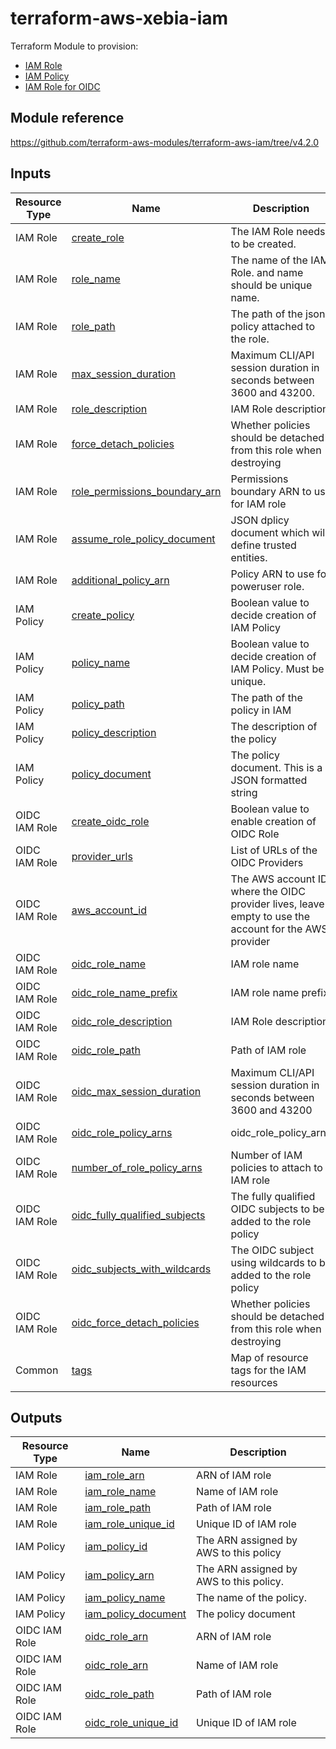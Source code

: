 # terraform-aws-xebia-iam

Terraform Module to provision:
- [IAM Role](#https://registry.terraform.io/providers/hashicorp/aws/latest/docs/resources/iam_role)
- [IAM Policy](#https://registry.terraform.io/providers/hashicorp/aws/latest/docs/resources/iam_policy)
- [IAM Role for OIDC](#https://registry.terraform.io/providers/hashicorp/aws/latest/docs/resources/iam_role)

## Module reference

https://github.com/terraform-aws-modules/terraform-aws-iam/tree/v4.2.0

## Inputs

|Resource Type| Name | Description | Type | Default |
|-------------|------|-------------|------|---------|
| IAM Role | <a name="create_role"></a> [create_role](#create_role) | The IAM Role needs to be created.| `bool` | `false` |
| IAM Role | <a name="role_name"></a> [role_name](#role_name) | The name of the IAM Role. and name should be unique name. | `string` | `[]` |
| IAM Role | <a name="role_path"></a> [role_path](#role_path) | The path of the json policy attached to the role. | `string` | `/` |
| IAM Role | <a name="max_session_duration"></a> [max_session_duration](#max_session_duration) | Maximum CLI/API session duration in seconds between 3600 and 43200. | `number` | `3600` |
| IAM Role | <a name="role_description"></a> [role_description](#role_description) |IAM Role description. | `string` | `[]` |
| IAM Role | <a name="force_detach_policies"></a> [force_detach_policies](#force_detach_policies) | Whether policies should be detached from this role when destroying | `bool` | `false` |
| IAM Role | <a name="role_permissions_boundary_arn"></a> [role_permissions_boundary_arn](#role_permissions_boundary_arn) | Permissions boundary ARN to use for IAM role| `string` | `""` |
| IAM Role | <a name="assume_role_policy_document"></a> [assume_role_policy_document](#assume_role_policy_document) | JSON dplicy document which will define trusted entities. | `string` | `""` |
| IAM Role | <a name="additional_policy_arn"></a> [additional_policy_arn](#additional_policy_arn) | Policy ARN to use for poweruser role. | `list(any)` | `[]` |
| IAM Policy | <a name="create_policy"></a> [create_policy](#create_policy) | Boolean value to decide creation of IAM Policy | `bool` | `false` |
| IAM Policy | <a name="policy_name"></a> [policy_name](#policy_name) | Boolean value to decide creation of IAM Policy. Must be unique. | `string` | `""` |
| IAM Policy | <a name="policy_path"></a> [policy_path](#policy_path) | The path of the policy in IAM | `string` | `""` |
| IAM Policy | <a name="policy_description"></a> [policy_description](#policy_description) |The description of the policy  | `string` | `IAM Policy` |
| IAM Policy | <a name="policy_document"></a> [policy_document](#policy_document) |The policy document. This is a JSON formatted string  | `string` | `""` |
| OIDC IAM Role | <a name="create_oidc_role"></a> [create_oidc_role](#create_oidc_role) | Boolean value to enable creation of OIDC Role | `bool` | `false` |
| OIDC IAM Role | <a name="provider_urls"></a> [provider_urls](#provider_urls) | List of URLs of the OIDC Providers | `list(string)` | `[]` |
| OIDC IAM Role | <a name="aws_account_id"></a> [aws_account_id](#aws_account_id) | The AWS account ID where the OIDC provider lives, leave empty to use the account for the AWS provider | `string` | `""` |
| OIDC IAM Role | <a name="oidc_role_name"></a> [oidc_role_name](#oidc_role_name) | IAM role name | `string` | `NULL` |
| OIDC IAM Role | <a name="oidc_role_name_prefix"></a> [oidc_role_name_prefix](#oidc_role_name_prefix) | IAM role name prefix | `string` | `NULL` |
| OIDC IAM Role | <a name="oidc_role_description"></a> [oidc_role_description](#oidc_role_description) | IAM Role description | `string` | `""` |
| OIDC IAM Role | <a name="oidc_role_path"></a> [oidc_role_path](#oidc_role_path) | Path of IAM role | `string` | `""` |
| OIDC IAM Role | <a name="oidc_max_session_duration"></a> [oidc_max_session_duration](#oidc_max_session_duration) | Maximum CLI/API session duration in seconds between 3600 and 43200 | `number` | `3600` |
| OIDC IAM Role | <a name="oidc_role_policy_arns"></a> [oidc_role_policy_arns](#oidc_role_policy_arns) | oidc_role_policy_arns | `list(string)` | `[]` |
| OIDC IAM Role | <a name="number_of_role_policy_arns"></a> [number_of_role_policy_arns](#number_of_role_policy_arns) | Number of IAM policies to attach to IAM role | `number` | `NULL` |
| OIDC IAM Role | <a name="oidc_fully_qualified_subjects"></a> [oidc_fully_qualified_subjects](#oidc_fully_qualified_subjects) | The fully qualified OIDC subjects to be added to the role policy | `set(string)` | `[]` |
| OIDC IAM Role | <a name="oidc_subjects_with_wildcards"></a> [oidc_subjects_with_wildcards](#oidc_subjects_with_wildcards) | The OIDC subject using wildcards to be added to the role policy | `set(string)` | `[]` |
| OIDC IAM Role | <a name="oidc_force_detach_policies"></a> [oidc_force_detach_policies](#oidc_force_detach_policies) | Whether policies should be detached from this role when destroying | `bool` | `false` |
| Common | <a name="tags"></a> [tags](#tags) | Map of resource tags for the IAM resources | `map(string)` | `{}` |





## Outputs

|Resource Type| Name | Description |
|-------------|------|-------------|
| IAM Role | <a name="iam_role_arn"></a> [iam_role_arn](#iam_role_arn) | ARN of IAM role |
| IAM Role | <a name="iam_role_name"></a> [iam_role_name](#iam_role_name) | Name of IAM role |
| IAM Role | <a name="iam_role_path"></a> [iam_role_path](#iam_role_path) | Path of IAM role |
| IAM Role | <a name="iam_role_unique_id"></a> [iam_role_unique_id](#iam_role_unique_id) | Unique ID of IAM role |
| IAM Policy| <a name="iam_policy_id"></a> [iam_policy_id](#iam_policy_id) | The ARN assigned by AWS to this policy |
| IAM Policy | <a name="iam_policy_arn"></a> [iam_policy_arn](#iam_policy_arn) | The ARN assigned by AWS to this policy. |
| IAM Policy | <a name="iam_policy_name"></a> [iam_policy_name](#iam_policy_name) | The name of the policy. |
| IAM Policy | <a name="iam_policy_document"></a> [iam_policy_document](#iam_policy_document) | The policy document |
| OIDC IAM Role | <a name="oidc_role_arn"></a> [oidc_role_arn](#oidc_role_arn) | ARN of IAM role |
| OIDC IAM Role | <a name="oidc_role_arn"></a> [oidc_role_arn](#oidc_role_arn) | Name of IAM role |
| OIDC IAM Role | <a name="oidc_role_path"></a> [oidc_role_path](#oidc_role_path) | Path of IAM role |
| OIDC IAM Role | <a name="oidc_role_unique_id"></a> [oidc_role_unique_id](#oidc_role_unique_id) | Unique ID of IAM role |
